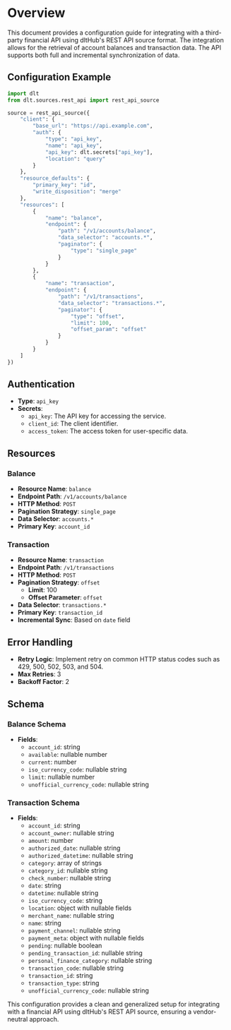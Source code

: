 # Overview

This document provides a configuration guide for integrating with a third-party financial API using dltHub's REST API source format. The integration allows for the retrieval of account balances and transaction data. The API supports both full and incremental synchronization of data.

## Configuration Example

```python
import dlt
from dlt.sources.rest_api import rest_api_source

source = rest_api_source({
    "client": {
        "base_url": "https://api.example.com",
        "auth": {
            "type": "api_key",
            "name": "api_key",
            "api_key": dlt.secrets["api_key"],
            "location": "query"
        }
    },
    "resource_defaults": {
        "primary_key": "id",
        "write_disposition": "merge"
    },
    "resources": [
        {
            "name": "balance",
            "endpoint": {
                "path": "/v1/accounts/balance",
                "data_selector": "accounts.*",
                "paginator": {
                    "type": "single_page"
                }
            }
        },
        {
            "name": "transaction",
            "endpoint": {
                "path": "/v1/transactions",
                "data_selector": "transactions.*",
                "paginator": {
                    "type": "offset",
                    "limit": 100,
                    "offset_param": "offset"
                }
            }
        }
    ]
})
```

## Authentication

- **Type**: `api_key`
- **Secrets**: 
  - `api_key`: The API key for accessing the service.
  - `client_id`: The client identifier.
  - `access_token`: The access token for user-specific data.

## Resources

### Balance

- **Resource Name**: `balance`
- **Endpoint Path**: `/v1/accounts/balance`
- **HTTP Method**: `POST`
- **Pagination Strategy**: `single_page`
- **Data Selector**: `accounts.*`
- **Primary Key**: `account_id`

### Transaction

- **Resource Name**: `transaction`
- **Endpoint Path**: `/v1/transactions`
- **HTTP Method**: `POST`
- **Pagination Strategy**: `offset`
  - **Limit**: 100
  - **Offset Parameter**: `offset`
- **Data Selector**: `transactions.*`
- **Primary Key**: `transaction_id`
- **Incremental Sync**: Based on `date` field

## Error Handling

- **Retry Logic**: Implement retry on common HTTP status codes such as 429, 500, 502, 503, and 504.
- **Max Retries**: 3
- **Backoff Factor**: 2

## Schema

### Balance Schema

- **Fields**:
  - `account_id`: string
  - `available`: nullable number
  - `current`: number
  - `iso_currency_code`: nullable string
  - `limit`: nullable number
  - `unofficial_currency_code`: nullable string

### Transaction Schema

- **Fields**:
  - `account_id`: string
  - `account_owner`: nullable string
  - `amount`: number
  - `authorized_date`: nullable string
  - `authorized_datetime`: nullable string
  - `category`: array of strings
  - `category_id`: nullable string
  - `check_number`: nullable string
  - `date`: string
  - `datetime`: nullable string
  - `iso_currency_code`: string
  - `location`: object with nullable fields
  - `merchant_name`: nullable string
  - `name`: string
  - `payment_channel`: nullable string
  - `payment_meta`: object with nullable fields
  - `pending`: nullable boolean
  - `pending_transaction_id`: nullable string
  - `personal_finance_category`: nullable string
  - `transaction_code`: nullable string
  - `transaction_id`: string
  - `transaction_type`: string
  - `unofficial_currency_code`: nullable string

This configuration provides a clean and generalized setup for integrating with a financial API using dltHub's REST API source, ensuring a vendor-neutral approach.